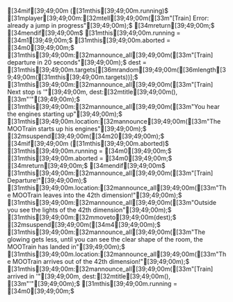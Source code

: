 [34mif[39;49;00m ([31mthis[39;49;00m.running)$
  [31mplayer[39;49;00m:[32mtell[39;49;00m([33m"[Train] Error: already a jump in progress"[39;49;00m);$
  [34mreturn[39;49;00m;$
[34mendif[39;49;00m$
[31mthis[39;49;00m.running = [34m1[39;49;00m;$
[31mthis[39;49;00m.aborted = [34m0[39;49;00m;$
[31mthis[39;49;00m:[32mannounce_all[39;49;00m([33m"[Train] departure in 20 seconds"[39;49;00m);$
dest = [31mthis[39;49;00m.targets[[36mrandom[39;49;00m([36mlength[39;49;00m([31mthis[39;49;00m.targets))];$
[31mthis[39;49;00m:[32mannounce_all[39;49;00m([33m"[Train] Next stop is '"[39;49;00m, dest:[32mtitle[39;49;00m(), [33m"'"[39;49;00m);$
[31mthis[39;49;00m:[32mannounce_all[39;49;00m([33m"You hear the engines starting up"[39;49;00m);$
[31mthis[39;49;00m.location:[32mannounce[39;49;00m([33m"The MOOTrain starts up his engines"[39;49;00m);$
[32msuspend[39;49;00m([34m20[39;49;00m);$
[34mif[39;49;00m ([31mthis[39;49;00m.aborted)$
  [31mthis[39;49;00m.running = [34m0[39;49;00m;$
  [31mthis[39;49;00m.aborted = [34m0[39;49;00m;$
  [34mreturn[39;49;00m;$
[34mendif[39;49;00m$
[31mthis[39;49;00m:[32mannounce_all[39;49;00m([33m"[Train] Departure!"[39;49;00m);$
[31mthis[39;49;00m.location:[32mannounce_all[39;49;00m([33m"The MOOTrain leaves into the 42th dimension!"[39;49;00m);$
[31mthis[39;49;00m:[32mannounce_all[39;49;00m([33m"Outside you see the lights of the 42th dimension"[39;49;00m);$
[31mthis[39;49;00m:[32mmoveto[39;49;00m(dest);$
[32msuspend[39;49;00m([34m4[39;49;00m);$
[31mthis[39;49;00m:[32mannounce_all[39;49;00m([33m"The glowing gets less, until you can see the clear shape of the room, the MOOTrain has landed in"[39;49;00m);$
[31mthis[39;49;00m.location:[32mannounce_all[39;49;00m([33m"The MOOTrain arrives out of the 42th dimension!"[39;49;00m);$
[31mthis[39;49;00m:[32mannounce_all[39;49;00m([33m"[Train] arrived in '"[39;49;00m, dest:[32mtitle[39;49;00m(), [33m"'"[39;49;00m);$
[31mthis[39;49;00m.running = [34m0[39;49;00m;$

